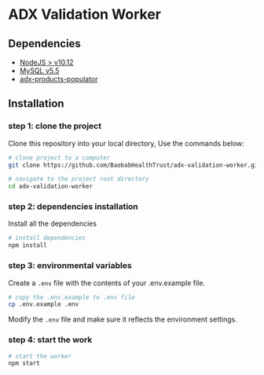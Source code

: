 # ADX Validation Worker

## Dependencies

- [NodeJS > v10.12](https://nodejs.org/en/download/ "node")
- [MySQL v5.5](https://dev.mysql.com/downloads/mysql/ "mysql")
- [adx-products-populator](https://github.com/BaobabHealthTrust/adx-products-populator)

## Installation

### step 1: clone the project

Clone this repository into your local directory, Use the commands below:

```sh
# clone project to a computer
git clone https://github.com/BaobabHealthTrust/adx-validation-worker.git

# navigate to the project root directory
cd adx-validation-worker
```

### step 2: dependencies installation

Install all the dependencies

```sh
# install dependencies
npm install
```

### step 3: environmental variables

Create a `.env` file with the contents of your .env.example file.

```sh
# copy the .env.example to .env file
cp .env.example .env
```

Modify the `.env` file and make sure it reflects the environment settings.

### step 4: start the work

```sh
# start the worker
npm start
```
